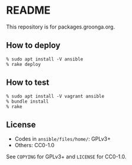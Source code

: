 # README

This repository is for packages.groonga.org.

## How to deploy

    % sudo apt install -V ansible
    % rake deploy

## How to test

    % sudo apt install -V vagrant ansible
    % bundle install
    % rake

## License

* Codes in `ansible/files/home/`: GPLv3+
* Others: CC0-1.0

See `COPYING` for GPLv3+ and `LICENSE` for CC0-1.0.
